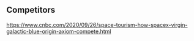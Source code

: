 





## Competitors
https://www.cnbc.com/2020/09/26/space-tourism-how-spacex-virgin-galactic-blue-origin-axiom-compete.html
